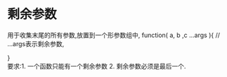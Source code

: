 # 剩余参数

用于收集末尾的所有参数,放置到一个形参数组中,
function( a, b ,c ...args ){  // ...args表示剩余参数,

}  
要求:1. 一个函数只能有一个剩余参数
    2. 剩余参数必须是最后一个.
